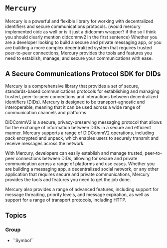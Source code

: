 # ``Mercury``

Mercury is a powerful and flexible library for working with decentralized identifiers and secure communications protocols. (would mercury implemented oidc as well or is it just a didcomm wrapper? if the so I think you should clearly mention didcommv2 in the first sentence) Whether you are a developer looking to build a secure and private messaging app, or you are building a more complex decentralized system that requires trusted peer-to-peer connections, Mercury provides the tools and features you need to establish, manage, and secure your communications with ease.

## A Secure Communications Protocol SDK for DIDs

Mercury is a comprehensive library that provides a set of secure, standards-based communications protocols for establishing and managing trusted, peer-to-peer connections and interactions between decentralized identifiers (DIDs). Mercury is designed to be transport-agnostic and interoperable, meaning that it can be used across a wide range of communication channels and platforms.

DIDCommV2 is a secure, privacy-preserving messaging protocol that allows for the exchange of information between DIDs in a secure and efficient manner. Mercury supports a range of DIDCommV2 operations, including pack encrypted and unpack, which enables users to securely transmit and receive messages across the network.

With Mercury, developers can easily establish and manage trusted, peer-to-peer connections between DIDs, allowing for secure and private communication across a range of platforms and use cases. Whether you are building a messaging app, a decentralized social network, or any other application that requires secure and private communications, Mercury provides the tools and features you need to get the job done.

Mercury also provides a range of advanced features, including support for message threading, priority levels, and message expiration, as well as support for a range of transport protocols, including HTTP. 

## Topics

### <!--@START_MENU_TOKEN@-->Group<!--@END_MENU_TOKEN@-->

- <!--@START_MENU_TOKEN@-->``Symbol``<!--@END_MENU_TOKEN@-->
